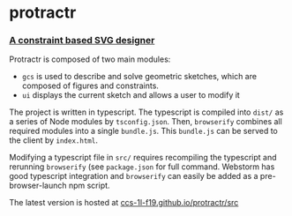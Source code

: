 # protractr
### [A constraint based SVG designer](https://ccs-1l-f19.github.io/protractr/src)

Protractr is composed of two main modules:
 - `gcs` is used to describe and solve geometric sketches, which are composed of figures and constraints.
 - `ui` displays the current sketch and allows a user to modify it

The project is written in typescript.  The typescript is compiled into `dist/` as a series of Node modules by `tsconfig.json`.  Then, `browserify` combines all required modules into a single `bundle.js`.  This `bundle.js` can be served to the client by `index.html`.

Modifying a typescript file in `src/` requires recompiling the typescript and rerunning `browserify` (see `package.json` for full command.  Webstorm has good typescript integration and `browserify` can easily be added as a pre-browser-launch npm script.

The latest version is hosted at [ccs-1l-f19.github.io/protractr/src](https://ccs-1l-f19.github.io/protractr/src)
